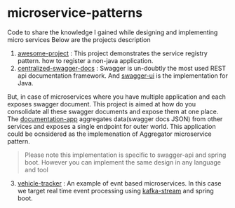 # microservice-patterns
Code to share the knowledge I gained while designing and implementing micro services
Below are the projects description
1. [awesome-project](https://github.com/hellosatish/microservice-patterns/tree/master/awesomeProject) : This project demonstrates the service registry pattern.  how to register a non-java application.
2. [centralized-swagger-docs](https://github.com/hellosatish/microservice-patterns/tree/master/centralized-swagger-docs) : Swagger is un-doubtly the most used REST api documentation framework. And [swagger-ui](https://github.com/swagger-api/swagger-ui) is the implementation for Java. 

But, in case of microservices where you have multiple application and each exposes swagger document. This project is aimed at how do you consolidate all these swagger documents and expose them at one place.
The [documentation-app](https://github.com/hellosatish/microservice-patterns/tree/master/centralized-swagger-docs/documentation-app) aggregates data(swagger docs JSON) from other services and exposes a single endpoint for outer world. This application could be ocnsidered as the implemenation of Aggregator microservice pattern.

>Please note this implementation is specific to swagger-api and spring boot. However you can implement the same design in any language and tool


3. [vehicle-tracker](https://github.com/hellosatish/microservice-patterns/tree/master/vehicle-tracker) : An example of evnt based microservices. In this case we target real time event processing using [kafka-stream](https://kafka.apache.org/documentation/streams/) and spring boot. 
